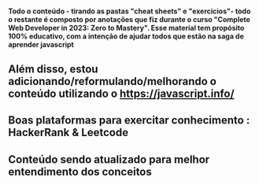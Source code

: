 #### Todo o conteúdo - tirando as pastas "cheat sheets" e "exercicios"- todo o restante é composto por anotações que fiz durante o curso "Complete Web Developer in 2023: Zero to Mastery". Esse material tem propósito 100% educativo, com a intenção de ajudar todos que estão na saga de aprender javascript

## Além disso, estou adicionando/reformulando/melhorando o conteúdo utilizando o https://javascript.info/


## Boas plataformas para exercitar conhecimento : HackerRank & Leetcode


## Conteúdo sendo atualizado para melhor entendimento dos conceitos
